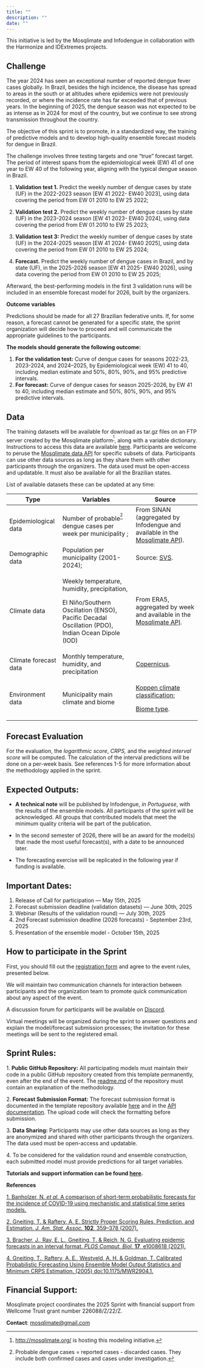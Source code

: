 ```yaml
---
title: ""
description: ""
date: ""
---
```


This initiative is led by the Mosqlimate and Infodengue in collaboration with the Harmonize and IDExtremes projects.


## **Challenge**

The year 2024 has seen an exceptional number of reported dengue fever cases globally. In Brazil, besides the high incidence, the disease has spread to areas in the south or at altitudes where epidemics were not previously recorded, or where the incidence rate has far exceeded that of previous years. In the beginning of 2025, the dengue season was not expected to be as intense as in 2024 for most of the country, but we continue to see strong transmission throughout the country. 

The objective of this sprint is to promote, in a standardized way, the training of predictive models and to develop high-quality ensemble forecast models for dengue in Brazil.

The challenge involves three testing targets and one “true” forecast target. The period of interest spans from the epidemiological week (EW) 41 of one year to EW 40 of the following year, aligning with the typical dengue season in Brazil.

1. **Validation test 1.** Predict the weekly number of dengue cases by state (UF) in the 2022-2023 season [EW 41 2022- EW40 2023], using data covering the period from EW 01 2010 to EW 25 2022;
2. **Validation test 2.** Predict the weekly number of dengue cases by state (UF) in the 2023-2024 season [EW 41 2023- EW40 2024], using data covering the period from EW 01 2010 to EW 25 2023;

3. **Validation test 3:** Predict the weekly number of dengue cases by state (UF) in the 2024-2025 season [EW 41 2024- EW40 2025], using data covering the period from EW 01 2010 to EW 25 2024;
4. **Forecast.** Predict the weekly number of dengue cases in Brazil, and by state (UF), in the 2025-2026 season [EW 41 2025- EW40 2026], using data covering the period from EW 01 2010 to EW 25 2025;

Afterward, the best-performing models in the first 3 validation runs will be included in an ensemble forecast model for 2026, built by the organizers.

**Outcome variables**

Predictions should be made for all 27 Brazilian federative units. If, for some reason, a forecast cannot be generated for a specific state, the sprint organization will decide how to proceed and will communicate the appropriate guidelines to the participants.

**The models should generate the following outcome:**

1. **For the validation test:** Curve of dengue cases for seasons 2022-23, 2023-2024, and 2024–2025, by Epidemiological week (EW)  41 to 40, including median estimate and 50%, 80%, 90%, and 95% predictive intervals.
2. **For forecast:** Curve of dengue cases for season 2025-2026, by EW 41 to 40, including median estimate and 50%, 80%, 90%, and 95% predictive intervals.


## **Data**

The training datasets will be available for download as tar.gz files on an FTP server created by the Mosqlimate platform<sup>[^1]</sup>, along with a variable dictionary. Instructions to access this data are available [here](https://sprint.mosqlimate.org/instructions/).  Participants are welcome to peruse the [Mosqlimate data API](https://api.mosqlimate.org/datastore/) for specific subsets of data. Participants can use other data sources as long as they share them with other participants through the organizers. The data used must be open-access and updatable. It must also be available for all the Brazilian states.

List of available datasets these can be updated at any time:

|Type|Variables|Source|
| ------- | ------ | ------- |
|Epidemiological data|</p><p>Number of probable<sup>[^2]</sup> dengue cases per week per municipality ;</p>|From SINAN (aggregated by Infodengue and available in the [Mosqlimate API](https://api.mosqlimate.org/datastore/)). |
|Demographic data|Population per municipality (2001-2024);|Source: [SVS](http://tabnet.datasus.gov.br/cgi/deftohtm.exe?ibge/cnv/popsvs2024br.def). |
|Climate data|<p>Weekly temperature, humidity, precipitation,</p><p>El Niño/Southern Oscillation (ENSO), Pacific Decadal Oscillation (PDO),  Indian Ocean Dipole (IOD) </p>|From ERA5, aggregated by week and available in the [Mosqlimate API](https://api.mosqlimate.org/datastore/).|
|Climate forecast data|Monthly temperature, humidity, and precipitation|[Copernicus](https://cds.climate.copernicus.eu/datasets/seasonal-monthly-single-levels?tab=overview).|
|Environment data |Municipality main climate and biome |<p></p><p>[Koppen climate classification](https://koppenbrasil.github.io/);</p><p>[Biome type](https://www.embrapa.br/busca-de-publicacoes/-/publicacao/1144751/metodo-para-determinar-o-bioma-predominante-nos-municipios-brasileiros).</p>|


## **Forecast Evaluation**
For the evaluation, the *logarithmic score*, *CRPS,* and the *weighted interval score* will be computed. The calculation of the interval predictions will be done on a per-week basis. See references 1-5 for more information about the methodology applied in the sprint. 

## **Expected Outputs:**
- **A technical note** will be published by Infodengue, *in Portuguese*, with the results of the ensemble models. All participants of the sprint will be acknowledged. All groups that contributed models that meet the minimum quality criteria will be part of the publication.

- In the second semester of 2026, there will be an award for the model(s) that made the most useful forecast(s), with a date to be announced later.

- The forecasting exercise will be replicated in the following year if funding is available.
## **Important Dates:**

1. Release of Call for participation — May 15th, 2025
2. Forecast submission deadline (validation datasets) — June 30th, 2025
3. Webinar (Results of the validation round) — July 30th, 2025
4. 2nd Forecast submission deadline (2026 forecasts) - September 23rd, 2025
5. Presentation of the ensemble model - October 15th, 2025

## **How to participate in the Sprint**

First, you should fill out the [registration form](https://forms.gle/22FFzBZT4Jf5oqzt9) and agree to the event rules, presented below. 

We will maintain two communication channels for interaction between participants and the organization team to promote quick communication about any aspect of the event.

A discussion forum for participants will be available on [Discord](https://discord.gg/yqtgW4TC). 

Virtual meetings will be organized during the sprint to answer questions and explain the model/forecast submission processes; the invitation for these meetings will be sent to the registered email.

## **Sprint Rules:**

1\. **Public GitHub Repository:** All participating models must maintain their code in a public GitHub repository created from this template permanently, even after the end of the event. The [readme.md](http://readme.md) of the repository must contain an explanation of the methodology.

2\. **Forecast Submission Format:** The forecast submission format is documented in the template repository available [here](https://github.com/Mosqlimate-project/sprint-template-2025) and in the [API documentation](https://api.mosqlimate.org/docs/registry/POST/predictions/). The upload code will check the formatting before submission. 

3\. **Data Sharing:** Participants may use other data sources as long as they are anonymized and shared with other participants through the organizers. The data used must be open-access and updatable.

4\. To be considered for the validation round and ensemble construction, each submitted model must provide predictions for all target variables.

**Tutorials and support information can be found [here](https://sprint.mosqlimate.org/instructions/).** 

**References**

[1.	Banholzer, N. ](https://www.zotero.org/google-docs/?O1n02o)[*et al.*](https://www.zotero.org/google-docs/?O1n02o)[ A comparison of short-term probabilistic forecasts for the incidence of COVID-19 using mechanistic and statistical time series models.](https://www.zotero.org/google-docs/?O1n02o)

[2.	Gneiting, T. & Raftery, A. E. Strictly Proper Scoring Rules, Prediction, and Estimation. ](https://www.zotero.org/google-docs/?O1n02o)[*J. Am. Stat. Assoc.* ](https://www.zotero.org/google-docs/?O1n02o)[**102**](https://www.zotero.org/google-docs/?O1n02o)[, 359–378 (2007).](https://www.zotero.org/google-docs/?O1n02o)

[3.	Bracher, J., Ray, E. L., Gneiting, T. & Reich, N. G. Evaluating epidemic forecasts in an interval format. ](https://www.zotero.org/google-docs/?O1n02o)[*PLOS Comput. Biol.* ](https://www.zotero.org/google-docs/?O1n02o)[**17**](https://www.zotero.org/google-docs/?O1n02o)[, e1008618 (2021).](https://www.zotero.org/google-docs/?O1n02o)

[4.	Gneiting, T., Raftery, A. E., Westveld, A. H. & Goldman, T. Calibrated Probabilistic Forecasting Using Ensemble Model Output Statistics and Minimum CRPS Estimation. (2005) doi:10.1175/MWR2904.1.](https://www.zotero.org/google-docs/?O1n02o)


## Financial Support: 
Mosqlimate project coordinates the 2025 Sprint with financial support from Wellcome Trust grant number 226088/Z/22/Z. 

**Contact**:
mosqlimate@gmail.com

[^1]: <http://mosqlimate.org/> is hosting this modeling initiative.
[^2]: Probable dengue cases = reported cases - discarded cases. They include both confirmed cases and cases under investigation.